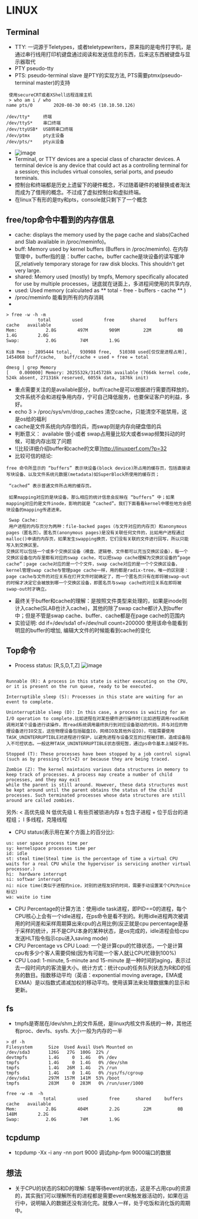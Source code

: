 # LINUX 
## Terminal
* TTY: 一词源于Teletypes，或者teletypewriters，原来指的是电传打字机，是通过串行线用打印机键盘通过阅读和发送信息的东西，后来这东西被键盘与显示器取代
* PTY pseudo-tty
* PTS: pseudo-terminal slave 是PTY的实现方法, PTS需要ptmx(pseudo-terminal master)的支持
```
 使用secureCRT或者XShell远程连接主机
 > who am i / who
name pts/0        2020-08-30 00:45 (10.10.50.126)
```
```
/dev/tty*     终端
/dev/ttyS*    串口终端
/dev/ttyUSB*  USB转串口终端
/dev/ptmx     pty主设备
/dev/pts/*    pty从设备
```
* ![image](./assets/tty-system-rel.png)
* Terminal, or TTY devices are a special class of character devices. A terminal device is any device that could act as a controlling terminal for a session; this includes virtual consoles, serial ports, and pseudo terminals.
* 控制台和终端都是历史上遗留下的硬件概念，不过随着硬件的被替换或者淘汰而成为了借用的概念。不过成了虚拟控制台和虚拟终端。
* 在linux下有形的是tty和pts，console就只剩下了一个概念

## free/top命令中看到的内存信息
* cache: displays the memory used by the page cache and slabs(Cached and Slab available in /proc/meminfo)。
* buff:  Memory used by kernel buffers (Buffers in /proc/meminfo). 在内存管理中，buffer指的是：buffer cache。buffer cache是块设备的读写缓冲区,relatively temporary storage for raw disk blocks. This shouldn't get very large. 
* shared: Memory used (mostly) by tmpfs, Memory specifically allocated for use by multiple processes，谜底就在谜面上，多进程间使用的共享内存,
* used: Used memory (calculated as ** total - free - buffers - cache ** )
* /proc/meminfo 能看到所有的内存消耗
*
```
> free -w -h -m 
            total        used        free      shared     buffers       cache   available
Mem:           2.8G        497M        909M         22M          0B        1.4G        2.0G
Swap:          2.0G         74M        1.9G

KiB Mem :  2895444 total,   930988 free,   510388 used[仅仅是进程占用],  1454068 buff/cache,   buff/cache + used + free = total

dmesg | grep Memory
[    0.000000] Memory: 2025532k/3145728k available (7664k kernel code, 524k absent, 271316k reserved, 6055k data, 1876k init)
```
* 重点需要关注的是available部分，buff/cache是可以根据进行需要而释放的，文件系统不会和进程争用内存，宁可自己降低服务，也要保证客户的利益，多好。
* echo 3 > /proc/sys/vm/drop_caches 清空cache，只能清空不能禁用，这是os给的福利
* cache是文件系统向内存借的兵，而swap则是内存向硬盘借的兵
* 判断意义： available 很小或者 swap占用量比较大或者swap频繁抖动的时候，可能内存出现了问题
* ![比较详细介绍buffer和cache的文章]http://linuxperf.com/?p=32
* 比较可信的结论:
```
free 命令所显示的 “buffers” 表示块设备(block device)所占用的缓存页，包括直接读写块设备、以及文件系统元数据(metadata)如SuperBlock所使用的缓存页；

 “cached” 表示普通文件所占用的缓存页。

 如果mapping对应的是块设备，那么相应的统计信息会反映在 “buffers” 中；如果mapping对应的是文件inode，影响的就是 “cached”。我们下面看看kernel中哪些地方会把块设备的mapping传递进来。

 Swap Cache: 
 用户进程的内存页分为两种：file-backed pages（与文件对应的内存页）和anonymous pages（匿名页）。匿名页(anonymous pages)是没有关联任何文件的，比如用户进程通过malloc()申请的内存页，如果发生swapping换页，它们没有关联的文件进行回写，所以只能写入到交换区里。
交换区可以包括一个或多个交换区设备（裸盘、逻辑卷、文件都可以充当交换区设备），每一个交换区设备在内存里都有对应的swap cache，可以把swap cache理解为交换区设备的”page cache”：page cache对应的是一个个文件，swap cache对应的是一个个交换区设备，kernel管理swap cache与管理page cache一样，用的都是radix-tree，唯一的区别是：page cache与文件的对应关系在打开文件时就确定了，而一个匿名页只有在即将被swap-out的时候才决定它会被放到哪一个交换区设备，即匿名页与swap cache的对应关系在即将被swap-out时才确立。
```
* 最终关于buffer和cache的理解：是按照文件类型来处理的，如果是inode则计入cache(SLAB也计入cache)，其他的除了swap cache都计入到buffer中；但是不管是swap cache、buffer、cache都是在page cache的范围内
* 实验证明: dd if=/dev/sda1 of=/dev/null count=200000 使用该命令能看到明显的buffer的增加, 编辑大文件的时候能看到cache的变化

## Top命令
* Process status: [R,S,D,T,Z]
![image](./assets/QeLdb.png)
```

Runnable (R): A process in this state is either executing on the CPU, or it is present on the run queue, ready to be executed.

Interruptible sleep (S): Processes in this state are waiting for an event to complete.

Uninterruptible sleep (D): In this case, a process is waiting for an I/O operation to complete.比如进程在对某些硬件进行操作时(比如进程调用read系统调用对某个设备进行读操作，而read系统调用最终执行到对应设备驱动的代码，并与对应的物理设备进行IO交互，这些物理设备包括磁盘IO，网络IO及其他外设IO)，可能需要使用TASK_UNINTERRUPTIBLE对进程进行保护，以避免进程与设备交互的过程被打断，造成设备陷入不可控状态。一般这种TASK_UNINTERRUPTIBLE状态很短暂，通过ps命令基本上捕捉不到。

Stopped (T): These processes have been stopped by a job control signal (such as by pressing Ctrl+Z) or because they are being traced.

Zombie (Z): The kernel maintains various data structures in memory to keep track of processes. A process may create a number of child processes, and they may exit 
while the parent is still around. However, these data structures must be kept around until the parent obtains the status of the child processes. Such terminated processes whose data structures are still around are called zombies.
```
另外:
	<    高优先级
    N    低优先级
    L    有些页被锁进内存
    s    包含子进程
    +    位于后台的进程组；
    l    多线程，克隆线程
* CPU status(表示用在某个方面上的百分比):
```
us: user space process time per
sy: kernelspace processes time per 
id: idle
st: steal time(Steal time is the percentage of time a virtual CPU waits for a real CPU while the hypervisor is servicing another virtual processor.)
hi:  hardware interrupt
si: softwar interrupt
ni: nice time(类似于进程的nice，对别的进程友好的时间，需要手动设置某个CPU为nice标记)
wa: waite io time
```

* CPU Percentage的计算方法：使用idle task进程，即PID==0的进程，每个CPU核心上会有一个idle进程，在ps命令是看不到的。利用idle进程两次被调用的时间差和采样周期算出来cpu的占用比例(反正就是cpu percentage是基于采样的统计，并不是CPU本身的某种状态，是os完成的，idle进程会给cpu发送HLT指令指示cpu进入saving mode)
* CPU Percentage vs CPU Load: 一个是计算cpu的忙碌状态，一个是计算cpu有多少个客人需要伺候(因为有可能一个客人就让CPU忙碌到100%)
* CPU Load: 1-minute, 5-minute and 15-minute 是一种时间的aging，表示过去一段时间内的客流量大小。统计方式：统计cpu的任务队列状态为R和D的任务的数目。指数移动平均（英语：exponential moving average，EMA或EXMA）是以指数式递减加权的移动平均。使用该算法来处理数据集的显示和更新。

## fs
* tmpfs是寄居在/dev/shm上的文件系统，是linux内核文件系统的一种，其他还有proc、devfs、sysfs. 大小一般为内存的一半
```
> df -h 
Filesystem      Size  Used Avail Use% Mounted on
/dev/sda3       126G   27G  100G  22% /
devtmpfs        1.4G     0  1.4G   0% /dev
tmpfs           1.4G     0  1.4G   0% /dev/shm
tmpfs           1.4G   26M  1.4G   2% /run
tmpfs           1.4G     0  1.4G   0% /sys/fs/cgroup
/dev/sda1       297M  157M  141M  53% /boot
tmpfs           283M     0  283M   0% /run/user/1000

free -w -m  -h
              total        used        free      shared     buffers       cache   available
Mem:           2.8G        404M        2.2G         22M          0B        148M        2.2G
Swap:          2.0G         74M        1.9G
```


## tcpdump 
*  tcpdump -Xx -i any -nn port 9000 调试php-fpm 9000端口的数据
## 想法
* 关于CPU的状态的S和D的理解: S是等待event的状态，这是不占用cpu的资源的，其实我们可以理解所有的进程都是需要event来触发器活动的，如果在运行中，说明输入的数据还没有消化完。就像人一样，处于吃饭和消化饭的周期中。
